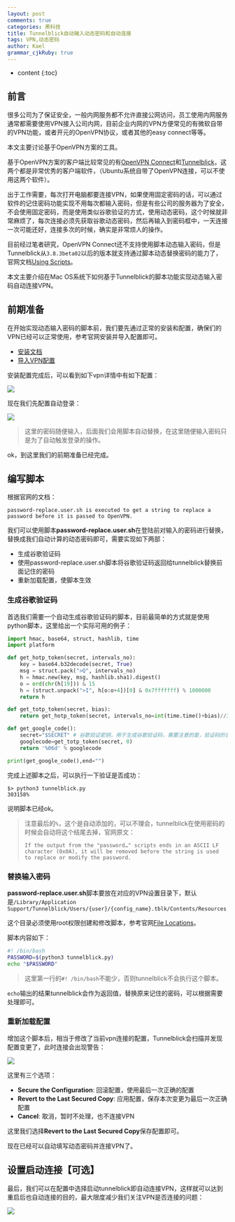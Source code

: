 ```yaml
---
layout: post
comments: true
categories: 黑科技
title: Tunnelblick自动输入动态密码和自动连接
tags: VPN,动态密码
author: Kael
grammar_cjkRuby: true
---
```


* content
{:toc}

## 前言

很多公司为了保证安全，一般内网服务都不允许直接公网访问，员工使用内网服务通常都需要使用VPN接入公司内网，目前企业内网的VPN方便常见的有微软自带的VPN功能，或者开元的OpenVPN协议，或者其他的easy connect等等。

本文主要讨论基于OpenVPN方案的工具。

基于OpenVPN方案的客户端比较常见的有[OpenVPN Connect](https://openvpn.net/)和[Tunnelblick](https://tunnelblick.net/)，这两个都是非常优秀的客户端软件，（Ubuntu系统自带了OpenVPN连接，可以不使用这两个软件）。

出于工作需要，每次打开电脑都要连接VPN，如果使用固定密码的话，可以通过软件的记住密码功能实现不用每次都输入密码，但是有些公司的服务器为了安全，不会使用固定密码，而是使用类似谷歌验证的方式，使用动态密码，这个时候就非常麻烦了，每次连接必须先获取谷歌动态密码，然后再输入到密码框中，一天连接一次可能还好，连接多次的时候，确实是非常烦人的操作。

目前经过笔者研究，OpenVPN Connect还不支持使用脚本动态输入密码，但是Tunnelblick从`3.8.3beta02`以后的版本就支持通过脚本动态替换密码的能力了，官网文档[Using Scripts](https://tunnelblick.net/cUsingScripts.html)。

本文主要介绍在Mac OS系统下如何基于Tunnelblick的脚本功能实现动态输入密码自动连接VPN。


## 前期准备

在开始实现动态输入密码的脚本前，我们要先通过正常的安装和配置，确保们的VPN已经可以正常使用，参考官网安装并导入配置即可。

* [安装文档](https://tunnelblick.net/cInstall.html)
* [导入VPN配置](https://tunnelblick.net/cConfigT.html)

安装配置完成后，可以看到如下vpn详情中有如下配置：

![](/static/img/blog/tunnelblick/tunnelblick_1.png)

现在我们先配置自动登录：

![](/static/img/blog/tunnelblick/tunnelblick_2.png)

> 这里的密码随便输入，后面我们会用脚本自动替换，在这里随便输入密码只是为了自动触发登录的操作。

ok，到这里我们的前期准备已经完成。

## 编写脚本

根据官网的文档：

```
password-replace.user.sh is executed to get a string to replace a password before it is passed to OpenVPN.
```

我们可以使用脚本**password-replace.user.sh**在登陆前对输入的密码进行替换，替换成我们自动计算的动态密码即可，需要实现如下两部：

* 生成谷歌验证码
* 使用password-replace.user.sh脚本将谷歌验证码返回给tunnelblick替换前面记住的密码
* 重新加载配置，使脚本生效

### 生成谷歌验证码

首选我们需要一个自动生成谷歌验证码的脚本，目前最简单的方式就是使用python脚本，这里给出一个实际可用的例子：

```python
import hmac, base64, struct, hashlib, time
import platform

def get_hotp_token(secret, intervals_no):
    key = base64.b32decode(secret, True)
    msg = struct.pack(">Q", intervals_no)
    h = hmac.new(key, msg, hashlib.sha1).digest()
    o = ord(chr(h[19])) & 15
    h = (struct.unpack(">I", h[o:o+4])[0] & 0x7fffffff) % 1000000
    return h

def get_totp_token(secret, bias):
    return get_hotp_token(secret, intervals_no=int(time.time()+bias)//30)

def get_google_code():
    secret="$SECRET" # 谷歌验证密钥，用于生成谷歌验证码，需要注意的是，验证码的长度需是16的整数倍，比如16，32，64等，如果长度不足，则通过=号补齐长度
    googlecode=get_totp_token(secret, 0)
    return '%06d' % googlecode

print(get_google_code(),end="")
```

完成上述脚本之后，可以执行一下验证是否成功：

```
$> python3 tunnelblick.py
303158%
```

说明脚本已经ok。

> 注意最后的`%`，这个是自动添加的，可以不理会，tunnelblick在使用密码的时候会自动将这个结尾去掉，官网原文：
> 
> ```
> If the output from the "password…" scripts ends in an ASCII LF character (0x0A), it will be removed before the string is used to replace or modify the password.
> ```

### 替换输入密码

**password-replace.user.sh**脚本要放在对应的VPN设置目录下，默认是`/Library/Application Support/Tunnelblick/Users/{user}/{config_name}.tblk/Contents/Resources`

这个目录必须使用root权限创建和修改脚本，参考官网[File Locations](https://tunnelblick.net/cFileLocations.html)。

脚本内容如下：

```bash
#! /bin/bash
PASSWORD=$(python3 tunnelblick.py)
echo "$PASSWORD"
```

> 这里第一行的`#! /bin/bash`不能少，否则tunnelblick不会执行这个脚本。

`echo`输出的结果tunnelblick会作为返回值，替换原来记住的密码，可以根据需要处理即可。

### 重新加载配置

增加这个脚本后，相当于修改了当前vpn连接的配置，Tunnelblick会扫描并发现配置变更了，此时连接会出现警告：

![](/static/img/blog/tunnelblick/tunnelblick_3.png)

这里有三个选项：

* **Secure the Configuration**: 回滚配置，使用最后一次正确的配置
* **Revert to the Last Secured Copy**: 应用配置，保存本次变更为最后一次正确配置
* **Cancel**: 取消，暂时不处理，也不连接VPN

这里我们选择**Revert to the Last Secured Copy**保存配置即可。

现在已经可以自动填写动态密码并连接VPN了。

## 设置启动连接【可选】

最后，我们可以在配置中选择启动tunnelblick即自动连接VPN，这样就可以达到重启后也自动连接的目的，最大限度减少我们关注VPN是否连接的问题：

![](/static/img/blog/tunnelblick/tunnelblick_4.png)
